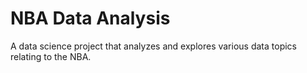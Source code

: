 # NBA Data Analysis
A data science project that analyzes and explores various data topics relating to the NBA.
